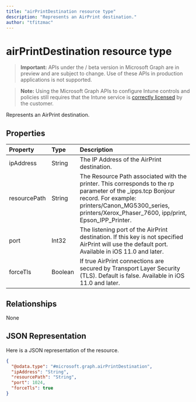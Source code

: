 ```yaml
---
title: "airPrintDestination resource type"
description: "Represents an AirPrint destination."
author: "tfitzmac"
---
```


# airPrintDestination resource type

> **Important:** APIs under the / beta version in Microsoft Graph are in preview and are subject to change. Use of these APIs in production applications is not supported.

> **Note:** Using the Microsoft Graph APIs to configure Intune controls and policies still requires that the Intune service is [correctly licensed](https://go.microsoft.com/fwlink/?linkid=839381) by the customer.

Represents an AirPrint destination.
## Properties
|Property|Type|Description|
|:---|:---|:---|
|ipAddress|String|The IP Address of the AirPrint destination.|
|resourcePath|String|The Resource Path associated with the printer. This corresponds to the rp parameter of the _ipps.tcp Bonjour record. For example: printers/Canon_MG5300_series, printers/Xerox_Phaser_7600, ipp/print, Epson_IPP_Printer.|
|port|Int32|The listening port of the AirPrint destination. If this key is not specified AirPrint will use the default port. Available in iOS 11.0 and later.|
|forceTls|Boolean|If true AirPrint connections are secured by Transport Layer Security (TLS). Default is false. Available in iOS 11.0 and later.|

## Relationships
None
## JSON Representation
Here is a JSON representation of the resource.
<!-- {
  "blockType": "resource",
  "@odata.type": "microsoft.graph.airPrintDestination"
}
-->
``` json
{
  "@odata.type": "#microsoft.graph.airPrintDestination",
  "ipAddress": "String",
  "resourcePath": "String",
  "port": 1024,
  "forceTls": true
}
```





